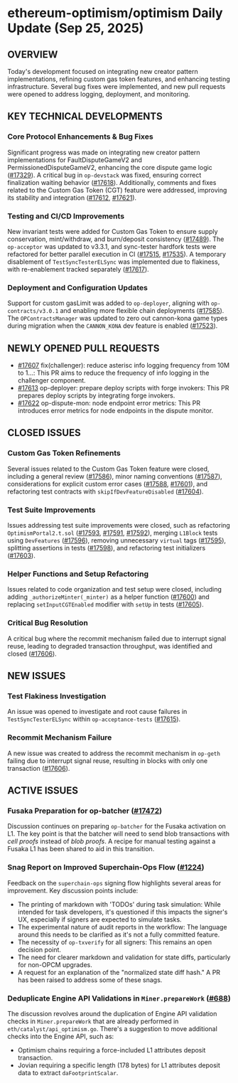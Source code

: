 # ethereum-optimism/optimism Daily Update (Sep 25, 2025)

## OVERVIEW 
Today's development focused on integrating new creator pattern implementations, refining custom gas token features, and enhancing testing infrastructure. Several bug fixes were implemented, and new pull requests were opened to address logging, deployment, and monitoring.

## KEY TECHNICAL DEVELOPMENTS

### Core Protocol Enhancements & Bug Fixes
Significant progress was made on integrating new creator pattern implementations for FaultDisputeGameV2 and PermissionedDisputeGameV2, enhancing the core dispute game logic ([#17329](https://github.com/ethereum-optimism/optimism/pull/17329)). A critical bug in `op-devstack` was fixed, ensuring correct finalization waiting behavior ([#17618](https://github.com/ethereum-optimism/optimism/pull/17618)). Additionally, comments and fixes related to the Custom Gas Token (CGT) feature were addressed, improving its stability and integration ([#17612](https://github.com/ethereum-optimism/optimism/pull/17612), [#17621](https://github.com/ethereum-optimism/optimism/pull/17621)).

### Testing and CI/CD Improvements
New invariant tests were added for Custom Gas Token to ensure supply conservation, mint/withdraw, and burn/deposit consistency ([#17489](https://github.com/ethereum-optimism/optimism/pull/17489)). The `op-acceptor` was updated to v3.3.1, and sync-tester hardfork tests were refactored for better parallel execution in CI ([#17515](https://github.com/ethereum-optimism/optimism/pull/17515), [#17535](https://github.com/ethereum-optimism/optimism/pull/17535)). A temporary disablement of `TestSyncTesterELSync` was implemented due to flakiness, with re-enablement tracked separately ([#17617](https://github.com/ethereum-optimism/optimism/pull/17617)).

### Deployment and Configuration Updates
Support for custom gasLimit was added to `op-deployer`, aligning with `op-contracts/v3.0.1` and enabling more flexible chain deployments ([#17585](https://github.com/ethereum-optimism/optimism/pull/17585)). The `OPContractsManager` was updated to zero out cannon-kona game types during migration when the `CANNON_KONA` dev feature is enabled ([#17523](https://github.com/ethereum-optimism/optimism/pull/17523)).

## NEWLY OPENED PULL REQUESTS
- [#17607](https://github.com/ethereum-optimism/optimism/pull/17607) fix(challenger): reduce asterisc info logging frequency from 10M to 1…: This PR aims to reduce the frequency of info logging in the challenger component.
- [#17613](https://github.com/ethereum-optimism/optimism/pull/17613) op-deployer: prepare deploy scripts with forge invokers: This PR prepares deploy scripts by integrating forge invokers.
- [#17622](https://github.com/ethereum-optimism/optimism/pull/17622) op-dispute-mon: node endpoint error metrics: This PR introduces error metrics for node endpoints in the dispute monitor.

## CLOSED ISSUES

### Custom Gas Token Refinements
Several issues related to the Custom Gas Token feature were closed, including a general review ([#17586](https://github.com/ethereum-optimism/optimism/issues/17586)), minor naming conventions ([#17587](https://github.com/ethereum-optimism/optimism/issues/17587)), considerations for explicit custom error cases ([#17588](https://github.com/ethereum-optimism/optimism/issues/17588), [#17601](https://github.com/ethereum-optimism/optimism/issues/17601)), and refactoring test contracts with `skipIfDevFeatureDisabled` ([#17604](https://github.com/ethereum-optimism/optimism/issues/17604)).

### Test Suite Improvements
Issues addressing test suite improvements were closed, such as refactoring `OptimismPortal2.t.sol` ([#17593](https://github.com/ethereum-optimism/optimism/issues/17593), [#17591](https://github.com/ethereum-optimism/optimism/issues/17591), [#17592](https://github.com/ethereum-optimism/optimism/issues/17592)), merging `L1Block` tests using `DevFeatures` ([#17596](https://github.com/ethereum-optimism/optimism/issues/17596)), removing unnecessary `virtual` tags ([#17595](https://github.com/ethereum-optimism/optimism/issues/17595)), splitting assertions in tests ([#17598](https://github.com/ethereum-optimism/optimism/issues/17598)), and refactoring test initializers ([#17603](https://github.com/ethereum-optimism/optimism/issues/17603)).

### Helper Functions and Setup Refactoring
Issues related to code organization and test setup were closed, including adding `_authorizeMinter(_minter)` as a helper function ([#17600](https://github.com/ethereum-optimism/optimism/issues/17600)) and replacing `setInputCGTEnabled` modifier with `setUp` in tests ([#17605](https://github.com/ethereum-optimism/optimism/issues/17605)).

### Critical Bug Resolution
A critical bug where the recommit mechanism failed due to interrupt signal reuse, leading to degraded transaction throughput, was identified and closed ([#17606](https://github.com/ethereum-optimism/optimism/issues/17606)).

## NEW ISSUES

### Test Flakiness Investigation
An issue was opened to investigate and root cause failures in `TestSyncTesterELSync` within `op-acceptance-tests` ([#17615](https://github.com/ethereum-optimism/optimism/issues/17615)).

### Recommit Mechanism Failure
A new issue was created to address the recommit mechanism in `op-geth` failing due to interrupt signal reuse, resulting in blocks with only one transaction ([#17606](https://github.com/ethereum-optimism/optimism/issues/17606)).

## ACTIVE ISSUES

### Fusaka Preparation for op-batcher ([#17472](https://github.com/ethereum-optimism/optimism/issues/17472))
Discussion continues on preparing `op-batcher` for the Fusaka activation on L1. The key point is that the batcher will need to send blob transactions with *cell proofs* instead of *blob proofs*. A recipe for manual testing against a Fusaka L1 has been shared to aid in this transition.

### Snag Report on Improved Superchain-Ops Flow ([#1224](https://github.com/ethereum-optimism/optimism/issues/1224))
Feedback on the `superchain-ops` signing flow highlights several areas for improvement. Key discussion points include:
- The printing of markdown with 'TODOs' during task simulation: While intended for task developers, it's questioned if this impacts the signer's UX, especially if signers are expected to simulate tasks.
- The experimental nature of audit reports in the workflow: The language around this needs to be clarified as it's not a fully committed feature.
- The necessity of `op-txverify` for all signers: This remains an open decision point.
- The need for clearer markdown and validation for state diffs, particularly for non-OPCM upgrades.
- A request for an explanation of the "normalized state diff hash."
A PR has been raised to address some of these snags.

### Deduplicate Engine API Validations in `Miner.prepareWork` ([#688](https://github.com/ethereum-optimism/optimism/issues/688))
The discussion revolves around the duplication of Engine API validation checks in `Miner.prepareWork` that are already performed in `eth/catalyst/api_optimism.go`. There's a suggestion to move additional checks into the Engine API, such as:
- Optimism chains requiring a force-included L1 attributes deposit transaction.
- Jovian requiring a specific length (178 bytes) for L1 attributes deposit data to extract `daFootprintScalar`.